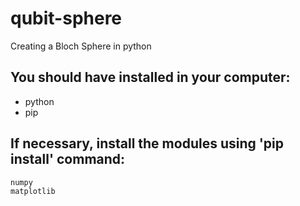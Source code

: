 # qubit-sphere
Creating a Bloch Sphere in python

## You should have installed in your computer:

- python
- pip

## If necessary, install the modules using 'pip install' command:

```sh
numpy
matplotlib
```
